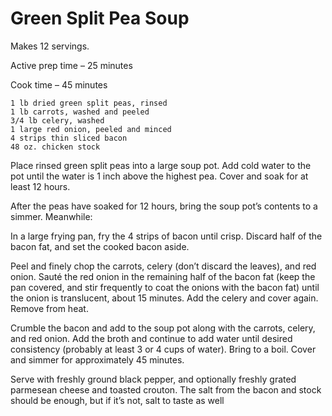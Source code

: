# Green Split Pea Soup

Makes 12 servings. 

Active prep time – 25 minutes

Cook time – 45 minutes

```
1 lb dried green split peas, rinsed
1 lb carrots, washed and peeled
3/4 lb celery, washed
1 large red onion, peeled and minced
4 strips thin sliced bacon
48 oz. chicken stock
```

Place rinsed green split peas into a large soup pot. Add cold water to the pot until the water is 1 inch above the highest pea. Cover and soak for at least 12 hours.

After the peas have soaked for 12 hours, bring the soup pot’s contents to a simmer. Meanwhile: 

In a large frying pan, fry the 4 strips of bacon until crisp. Discard half of the bacon fat, and set the cooked bacon aside. 

Peel and finely chop the carrots, celery (don’t discard the leaves), and red onion.  Sauté the red onion in the remaining half of the bacon fat (keep the pan covered, and stir frequently to coat the onions with the bacon fat) until the onion is translucent, about 15 minutes. Add the celery and cover again. Remove from heat. 

Crumble the bacon and add to the soup pot along with the carrots, celery, and red onion. Add the broth and continue to add water until desired consistency (probably at least 3 or 4 cups of water). Bring to a boil. Cover and simmer for approximately 45 minutes.

Serve with freshly ground black pepper, and optionally freshly grated parmesean cheese and toasted crouton. The salt from the bacon and stock should be enough, but if it’s not, salt to taste as well 
